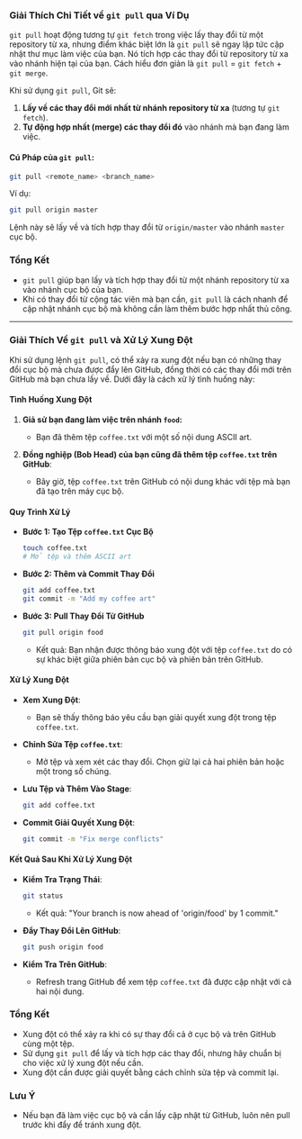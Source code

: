 ### Giải Thích Chi Tiết về `git pull` qua Ví Dụ

`git pull` hoạt động tương tự `git fetch` trong việc lấy thay đổi từ một repository từ xa, 
nhưng điểm khác biệt lớn là `git pull` sẽ ngay lập tức cập nhật thư mục làm việc của bạn. 
Nó tích hợp các thay đổi từ repository từ xa vào nhánh hiện tại của bạn. Cách hiểu đơn giản là `git pull` = `git fetch` + `git merge`.

Khi sử dụng `git pull`, Git sẽ:
1. **Lấy về các thay đổi mới nhất từ nhánh repository từ xa** (tương tự `git fetch`).
2. **Tự động hợp nhất (merge) các thay đổi đó** vào nhánh mà bạn đang làm việc.

#### Cú Pháp của `git pull`:
```bash
git pull <remote_name> <branch_name>
```
Ví dụ:
```bash
git pull origin master
```
Lệnh này sẽ lấy về và tích hợp thay đổi từ `origin/master` vào nhánh `master` cục bộ.

### Tổng Kết
- `git pull` giúp bạn lấy và tích hợp thay đổi từ một nhánh repository từ xa vào nhánh cục bộ của bạn.
- Khi có thay đổi từ cộng tác viên mà bạn cần, `git pull` là cách nhanh để cập nhật nhánh cục bộ mà không cần làm thêm bước hợp nhất thủ công.

---

### Giải Thích Về `git pull` và Xử Lý Xung Đột

Khi sử dụng lệnh `git pull`, có thể xảy ra xung đột nếu bạn có những thay đổi cục bộ mà chưa được đẩy lên GitHub, đồng thời có các thay đổi mới trên GitHub mà bạn chưa lấy về. Dưới đây là cách xử lý tình huống này:

#### Tình Huống Xung Đột

1. **Giả sử bạn đang làm việc trên nhánh `food`:**
   - Bạn đã thêm tệp `coffee.txt` với một số nội dung ASCII art.

2. **Đồng nghiệp (Bob Head) của bạn cũng đã thêm tệp `coffee.txt` trên GitHub**:
   - Bây giờ, tệp `coffee.txt` trên GitHub có nội dung khác với tệp mà bạn đã tạo trên máy cục bộ.

#### Quy Trình Xử Lý

- **Bước 1: Tạo Tệp `coffee.txt` Cục Bộ**
   ```bash
   touch coffee.txt
   # Mở tệp và thêm ASCII art
   ```
- **Bước 2: Thêm và Commit Thay Đổi**
   ```bash
   git add coffee.txt
   git commit -m "Add my coffee art"
   ```

- **Bước 3: Pull Thay Đổi Từ GitHub**
   ```bash
   git pull origin food
   ```
   - Kết quả: Bạn nhận được thông báo xung đột với tệp `coffee.txt` do có sự khác biệt giữa phiên bản cục bộ và phiên bản trên GitHub.

#### Xử Lý Xung Đột

- **Xem Xung Đột**:
   - Bạn sẽ thấy thông báo yêu cầu bạn giải quyết xung đột trong tệp `coffee.txt`.

- **Chỉnh Sửa Tệp `coffee.txt`**:
   - Mở tệp và xem xét các thay đổi. Chọn giữ lại cả hai phiên bản hoặc một trong số chúng.

- **Lưu Tệp và Thêm Vào Stage**:
   ```bash
   git add coffee.txt
   ```

- **Commit Giải Quyết Xung Đột**:
   ```bash
   git commit -m "Fix merge conflicts"
   ```

#### Kết Quả Sau Khi Xử Lý Xung Đột

- **Kiểm Tra Trạng Thái**:
   ```bash
   git status
   ```
   - Kết quả: "Your branch is now ahead of 'origin/food' by 1 commit."

- **Đẩy Thay Đổi Lên GitHub**:
   ```bash
   git push origin food
   ```

- **Kiểm Tra Trên GitHub**:
   - Refresh trang GitHub để xem tệp `coffee.txt` đã được cập nhật với cả hai nội dung.

### Tổng Kết
- Xung đột có thể xảy ra khi có sự thay đổi cả ở cục bộ và trên GitHub cùng một tệp.
- Sử dụng `git pull` để lấy và tích hợp các thay đổi, nhưng hãy chuẩn bị cho việc xử lý xung đột nếu cần.
- Xung đột cần được giải quyết bằng cách chỉnh sửa tệp và commit lại.

### Lưu Ý
- Nếu bạn đã làm việc cục bộ và cần lấy cập nhật từ GitHub, luôn nên pull trước khi đẩy để tránh xung đột.
